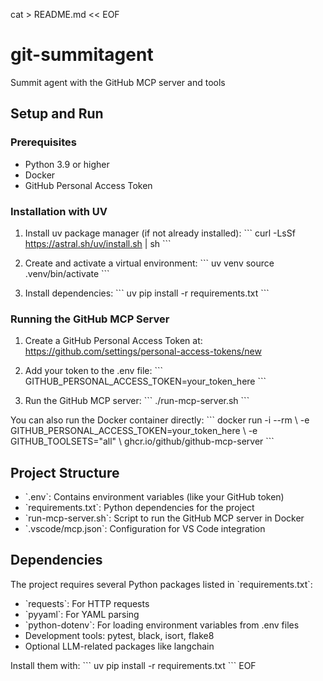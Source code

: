 cat > README.md << EOF
# git-summitagent
Summit agent with the GitHub MCP server and tools

## Setup and Run

### Prerequisites
- Python 3.9 or higher
- Docker
- GitHub Personal Access Token

### Installation with UV

1. Install uv package manager (if not already installed):
   \`\`\`
   curl -LsSf https://astral.sh/uv/install.sh | sh
   \`\`\`

2. Create and activate a virtual environment:
   \`\`\`
   uv venv
   source .venv/bin/activate
   \`\`\`

3. Install dependencies:
   \`\`\`
   uv pip install -r requirements.txt
   \`\`\`

### Running the GitHub MCP Server

1. Create a GitHub Personal Access Token at: https://github.com/settings/personal-access-tokens/new

2. Add your token to the .env file:
   \`\`\`
   GITHUB_PERSONAL_ACCESS_TOKEN=your_token_here
   \`\`\`

3. Run the GitHub MCP server:
   \`\`\`
   ./run-mcp-server.sh
   \`\`\`

You can also run the Docker container directly:
\`\`\`
docker run -i --rm \\
  -e GITHUB_PERSONAL_ACCESS_TOKEN=your_token_here \\
  -e GITHUB_TOOLSETS="all" \\
  ghcr.io/github/github-mcp-server
\`\`\`

## Project Structure

- \`.env\`: Contains environment variables (like your GitHub token)
- \`requirements.txt\`: Python dependencies for the project
- \`run-mcp-server.sh\`: Script to run the GitHub MCP server in Docker
- \`.vscode/mcp.json\`: Configuration for VS Code integration

## Dependencies

The project requires several Python packages listed in \`requirements.txt\`:
- \`requests\`: For HTTP requests
- \`pyyaml\`: For YAML parsing
- \`python-dotenv\`: For loading environment variables from .env files
- Development tools: pytest, black, isort, flake8
- Optional LLM-related packages like langchain

Install them with:
\`\`\`
uv pip install -r requirements.txt
\`\`\`
EOF